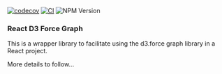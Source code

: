 [![codecov](https://codecov.io/gh/buchananwill/react-d3-force-graph/graph/badge.svg?token=R251TWK9N9)](https://codecov.io/gh/buchananwill/react-d3-force-graph)
[![CI](https://github.com/buchananwill/react-d3-force-graph/actions/workflows/main.yml/badge.svg)](https://github.com/buchananwill/react-d3-force-graph/actions/workflows/main.yml)
![NPM Version](https://img.shields.io/npm/v/react-d3-force-wrapper)


### React D3 Force Graph
This is a wrapper library to facilitate using the d3.force graph library in a React project.

More details to follow...